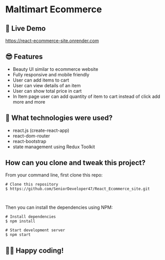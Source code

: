 # Maltimart Ecommerce

## 📌 Live Demo
https://react-ecommerce-site.onrender.com


## 😎 Features

- Beauty UI similar to ecommerce website
- Fully responsive and mobile friendly
- User can add items to cart
- User can view details of an item
- User can show total price in cart
- In Item page user can add quantity of item to cart instead of click add more and more 

## 🚀 What technologies were used?

- react.js (create-react-app)
- react-dom-router
- react-bootstrap
- state management using Redux Toolkit

## How can you clone and tweak this project?

From your command line, first clone this repo:

```
# Clone this repository
$ https://github.com/SeniorDeveloper47/React_Ecommerce_site.git



```

Then you can install the dependencies using NPM:

```
# Install dependencies
$ npm install

# Start development server
$ npm start
```
👨‍💻 Happy coding!
---
